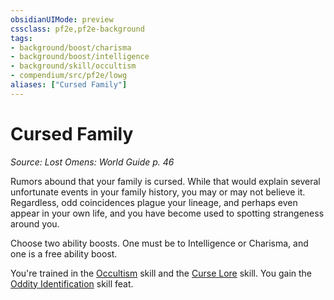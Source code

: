 ```yaml
---
obsidianUIMode: preview
cssclass: pf2e,pf2e-background
tags:
- background/boost/charisma
- background/boost/intelligence
- background/skill/occultism
- compendium/src/pf2e/lowg
aliases: ["Cursed Family"]
---
```

# Cursed Family
*Source: Lost Omens: World Guide p. 46*  

Rumors abound that your family is cursed. While that would explain several unfortunate events in your family history, you may or may not believe it. Regardless, odd coincidences plague your lineage, and perhaps even appear in your own life, and you have become used to spotting strangeness around you.

Choose two ability boosts. One must be to Intelligence or Charisma, and one is a free ability boost.

You're trained in the [Occultism](../../skills.md#Occultism) skill and the [Curse Lore](../../skills.md#Lore) skill. You gain the [Oddity Identification](../../feats/oddity-identification.md) skill feat.